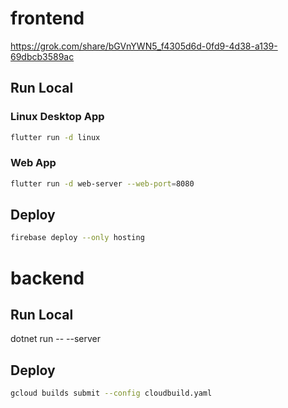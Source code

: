 

# frontend
https://grok.com/share/bGVnYWN5_f4305d6d-0fd9-4d38-a139-69dbcb3589ac
## Run Local
### Linux Desktop App
```sh
flutter run -d linux
```
### Web App
```sh
flutter run -d web-server --web-port=8080
```

## Deploy

```sh
firebase deploy --only hosting
```


# backend
## Run Local
dotnet run -- --server

## Deploy

```sh
gcloud builds submit --config cloudbuild.yaml
```
